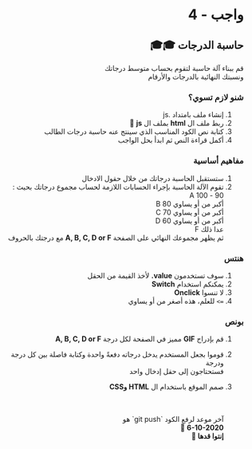 <div dir="rtl">

# واجب - 4

## حاسبة الدرجات 🎓🎓

قم ببناء آلة حاسبة لتقوم بحساب متوسط درجاتك
<br>ونسبتك النهائية بالدرجات والأرقام

### شنو لازم تسوي؟

1. إنشاء ملف بامتداد .js
2. ربط ملف ال
   <b>html</b>
   بملف ال
   <b>js</b> 🔗
3. كتابة نص الكود المناسب الذي سينتج عنه حاسبة درجات الطالب
4. أكمل قراءة النص ثم ابدأ بحل الواجب

### مفاهيم أساسية

1. ستستقبل الحاسبة درجاتك من خلال حقول الادخال
2. تقوم الآلة الحاسبة بإجراء الحسابات اللازمة لحساب مجموع درجاتك بحيث :
   <br> 90 - 100 A <br>
   أكبر من أو يساوي 80 B <br>
   أكبر من أو يساوي 70 C <br>
   أكبر من أو يساوي 60 D <br>
   عدا ذلك F <br>
   ثم يظهر مجموعك النهائي على الصفحة
   <b>A, B, C, D or F</b>
   مع درجتك بالحروف
   <br>

### هنتس

1. سوف تستخدمون
   <b>value.</b>
   لأخذ القيمة من الحقل
2. يمكنكم استخدام
   <b>Switch</b>
3. لا تنسوا
   <b>Onclick </b>
4. `=>` للعلم، هذه أصغر من أو يساوي

### بونص

1. قم بإدراج
   <b>GIF</b>
   مميز في الصفحة لكل درجة
   <b>A, B, C, D or F</b>

2. قوموا بجعل المستخدم يدخل درجاته دفعةً واحدة وكتابة فاصلة بين كل درجة ودرجة
   <br>
   فستحتاجون إلى حقل إدخال واحد
3. صمم الموقع باستخدام ال
   <b>HTML وCSS</b>

   <br>
   <br>
   آخر موعد لرفع الكود `git push` هو
   <br>
   <b>6-10-2020</b> 🤩
   <br>
   <b>إنتوا قدها 🏅</b>

</div>
